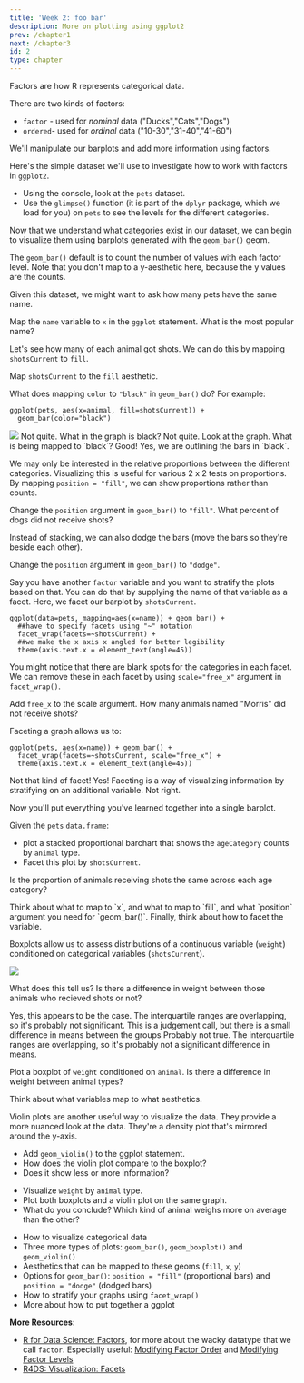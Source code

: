 ```yaml
---
title: 'Week 2: foo bar' 
description: More on plotting using ggplot2
prev: /chapter1
next: /chapter3
id: 2
type: chapter
---
```

<exercise id="1" title="Review of factors">

Factors are how R represents categorical data.

There are two kinds of factors: 

+ `factor` - used for *nominal* data ("Ducks","Cats","Dogs")
+ `ordered`- used for *ordinal* data ("10-30","31-40","41-60")

We'll manipulate our barplots and add more information using factors.

Here's the simple dataset we'll use to investigate how to work with factors in `ggplot2`.

+ Using the console, look at the `pets` dataset. 
+ Use the `glimpse()` function (it is part of the `dplyr` package, which we load for you) on `pets` to see the levels for the different categories.

<codeblock id="02_01">
</codeblock></exercise>

<exercise id="2" title="A Basic Barplot using `geom_bar()`">

Now that we understand what categories exist in our dataset, we can begin to visualize them using barplots generated with the `geom_bar()` geom.

The `geom_bar()` default is to count the number of values with each factor level. Note that you don't map to a y-aesthetic here, because the y values are the counts.

Given this dataset, we might want to ask how many pets have the same name.

Map the `name` variable to `x` in the `ggplot` statement. What is the most popular name?



<codeblock id="02_02">
</codeblock></exercise>

<exercise id="3" title=" Stacked Bars">

Let's see how many of each animal got shots. We can do this by mapping `shotsCurrent` to `fill`.

Map `shotsCurrent` to the `fill` aesthetic.



<codeblock id="02_03">
</codeblock></exercise>

<exercise id="4" title="Quick Quiz">

What does mapping `color` to `"black"` in `geom_bar()` do? For example:

```{r}
ggplot(pets, aes(x=animal, fill=shotsCurrent)) + 
  geom_bar(color="black")
```

<img src = "pet_black.png">

<choice>
<opt text="Makes the default bar fill color black">
Not quite. What in the graph is black?</opt>
<opt text="Specifies the text in the graph to be black">
Not quite. Look at the graph. What is being mapped to `black`?</opt>
<opt text="Outlines the bars in black" correct="true">
Good! Yes, we are outlining the bars in `black`.</opt>
</choice>
</exercise>

<exercise id="5" title="Proportional Barchart">

We may only be interested in the relative proportions between the different categories. 
Visualizing this is useful for various 2 x 2 tests on proportions. By mapping `position = "fill"`, 
we can show proportions rather than counts. 

Change the `position` argument in `geom_bar()` to `"fill"`. What percent of dogs did not receive shots?


<codeblock id="02_05">
</codeblock>
</exercise>

<exercise id="6" title="Dodge those bars!">

Instead of stacking, we can also dodge the bars (move the bars so they're beside each other).

Change the `position` argument in `geom_bar()` to `"dodge"`.

<codeblock id="02_06">
</codeblock>
</exercise>

<exercise id="7" title="Faceting a graph">

Say you have another `factor` variable and you want to stratify the plots based on that. 
You can do that by supplying the name of that variable as a facet. Here, we facet our barplot by `shotsCurrent`.

```{r}
ggplot(data=pets, mapping=aes(x=name)) + geom_bar() + 
  ##have to specify facets using "~" notation
  facet_wrap(facets=~shotsCurrent) + 
  ##we make the x axis x angled for better legibility
  theme(axis.text.x = element_text(angle=45))
```

You might notice that there are blank spots for the categories in each facet. We can remove these in each facet by using `scale="free_x"` argument in `facet_wrap()`.

Add `free_x` to the scale argument. How many animals named "Morris" did not receive shots? 

<codeblock id="02_07">
</codeblock>
</exercise>

<exercise id="8" title="Super Quick Review">

Faceting a graph allows us to:

```{r}
ggplot(pets, aes(x=name)) + geom_bar() + 
  facet_wrap(facets=~shotsCurrent, scale="free_x") +
  theme(axis.text.x = element_text(angle=45))
```

<choice>
<opt text="plot points as pretty gems">
Not that kind of facet!</opt>
<opt text="stratify our graph by another category" correct="true">
Yes! Faceting is a way of visualizing information by stratifying on an additional variable.</opt>
<opt text="add another set of categories to the x-axis">
Not right.</opt>
</choice>
</exercise>

<exercise id="9" title="Your Task: Bar Charts">

Now you'll put everything you've learned together into a single barplot.

Given the `pets` `data.frame`:
+ plot a stacked proportional barchart that shows the `ageCategory`  counts by `animal` type. 
+ Facet this plot by `shotsCurrent`. 

Is the proportion of animals receiving shots the same across each age category?

<codeblock id="02_09">
Think about what to map to `x`, and what to map to `fill`, and what `position` argument 
you need for `geom_bar()`. Finally, think about how to facet the variable. </codeblock></exercise>

<exercise id="10" title="Boxplots">

Boxplots allow us to assess distributions of a continuous variable (`weight`) conditioned on categorical variables (`shotsCurrent`).

<img src="pet_shot.png">

What does this tell us? Is there a difference in weight between those animals who recieved shots or not?

<choice>
<opt text="there is a small difference in means, but the difference doesn't look significant" correct="true">
Yes, this appears to be the case. The interquartile ranges are overlapping, so it's probably not significant.</opt>
<opt text="there is no difference in means">
This is a judgement call, but there is a small difference in means between the groups</opt>
<opt text="there is a large difference in means and the difference is probably statistically significant">
Probably not true. The interquartile ranges are overlapping, so it's probably not a significant difference in means.</opt>
</choice>
</exercise>

<exercise id="11" title="Try out geom_boxplot() yourself">

Plot a boxplot of `weight` conditioned on `animal`. Is there a difference in weight between animal types?



<codeblock id="02_11">
Think about what variables map to what aesthetics. </codeblock></exercise>

<exercise id="12" title="Violin Plots">

Violin plots are another useful way to visualize the data. They provide a more nuanced look at the data. They're a density plot that's mirrored around the y-axis.

+ Add `geom_violin()` to the ggplot statement. 
+ How does the violin plot compare to the boxplot? 
+ Does it show less or more information?



<codeblock id="02_12">
</codeblock></exercise>

<exercise id="13" title = "Your final task: How heavy are our pets?">

+ Visualize `weight` by `animal` type. 
+ Plot both boxplots and a violin plot on the same graph.
+ What do you conclude? Which kind of animal weighs more on average than the other? 

<codeblock id = "02_13">
</codeblock>
</exercise>

<exercise id="14" title="What you learned in this chapter">

- How to visualize categorical data
- Three more types of plots: `geom_bar()`, `geom_boxplot()` and `geom_violin()`
- Aesthetics that can be mapped to these geoms (`fill`, `x`, `y`)
- Options for `geom_bar()`: `position = "fill"` (proportional bars) and `position = "dodge"` (dodged bars)
- How to stratify your graphs using `facet_wrap()`
- More about how to put together a ggplot


**More Resources**:

- [R for Data Science: Factors](https://r4ds.had.co.nz/factors.html), for more about the wacky datatype that we call `factor`. Especially useful: [Modifying Factor Order](https://r4ds.had.co.nz/factors.html#modifying-factor-order) and [Modifying Factor Levels](https://r4ds.had.co.nz/factors.html#modifying-factor-levels)
- [R4DS: Visualization: Facets](https://r4ds.had.co.nz/data-visualisation.html#facets)

<codeblock id="02_14">
</codeblock></exercise>

